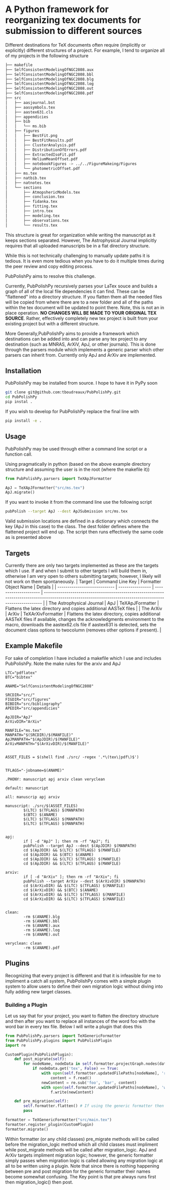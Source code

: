 # A Python framework for reorganizing tex documents for submission to different sources
Different destinations for TeX documents often require (implicitly or explicitly) different
structures of a project. For example, I tend to organize all of my projects in the following structure


```bash
├── makefile
├── SelfConsistentModelingOfNGC2808.aux
├── SelfConsistentModelingOfNGC2808.bbl
├── SelfConsistentModelingOfNGC2808.blg
├── SelfConsistentModelingOfNGC2808.log
├── SelfConsistentModelingOfNGC2808.out
├── SelfConsistentModelingOfNGC2808.pdf
├── src
│   ├── aasjournal.bst
│   ├── aassymbols.tex
│   ├── aastex631.cls
│   ├── appendicies
│   ├── bib
│   │   └── ms.bib
│   ├── figures
│   │   ├── BestFit.png
│   │   ├── BestFitResults.pdf
│   │   ├── ClusterAnalysis.pdf
│   │   ├── DistributionOfErrors.pdf
│   │   ├── ExtractedIsoFit.pdf
│   │   ├── HeliumMeanOffset.pdf
│   │   ├── notebookFigures -> ../../FigureMakeing/Figures
│   │   └── photometricOffset.pdf
│   ├── ms.tex
│   ├── natbib.tex
│   ├── natnotes.tex
│   └── sections
│       ├── AtmopshericModels.tex
│       ├── conclusion.tex
│       ├── fidanka.tex
│       ├── fitting.tex
│       ├── intro.tex
│       ├── modeling.tex
│       ├── observations.tex
│       └── results.tex

```
This structure is great for organization while writing the manuscript as it keeps sections separated. However, The Astrophysical Journal implicitly requires that all uploaded manuscripts be in a flat directory structure.

While this is not technically challenging to manually update paths it is tedious. It is even more tedious when you have to do it multiple times during the peer review and copy editing process.

PubPolishPy aims to resolve this challenge. 

Currently, PubPolishPy recursively parses your LaTex souce and builds a graph of all of the local file dependencies it can find. These can be "flattened" into a directory structure. If you flatten them all the needed files will be copied from where there are to a new folder and all of the paths within the tex document will be updated to point there. Note, this is not an in place operation. <b>NO CHANGES WILL BE MADE TO YOUR ORIGINAL TEX SOURCE</b>. Rather, effectively completely new tex project is built from your existing project but with a different structure.

More Generally,PubPolishPy aims to provide a framework which destinations can be added into and can parse any tex project to any destination (such as MNRAS, ArXiV, ApJ, or other journals). This is done through the parsers module which implements a generic parser which other parsers can inherit from. Currently only ApJ and ArXiv are implemented.

## Installation
PubPolishPy may be installed from source. I hope to have it in PyPy soon

```bash
git clone git@github.com:tboudreaux/PubPolishPy.git
cd PubPolishPy
pip instal .
```

If you wish to develop for PubPolishPy replace the final line with

```bash
pip install -e .
```

## Usage
PubPolishPy may be used through either a command line script or a function call.

Using pragmatically in python (based on the above example directory structure and assuming the user is in the root (where the makefile it))

```python
from PubPolishPy.parsers import TeXApJFormatter

ApJ = TeXApJFormatter("src/ms.tex")
ApJ.migrate()
```

If you want to invoke it from the command line use the following script

```bash
pubPolish --target ApJ --dest ApJSubmission src/ms.tex
```
Valid submission locations are defined in a dictionary which connects the key (ApJ in this case) to the class. The dest folder defines where the flattened project will end up. The script then runs effectively the same code as is presented above

## Targets
Currently there are only two targets implemented as these are the targets which I use. If and when I submit to other targets I will build them in, otherwise I am very open to others submitting targets; however, I likely will not work on them spontaneously.
| Target                       | Command Line Key | Formatter Object Name | Details                                                                                                                                                     |
| ---------------------------- | ---------------- | --------------------- | ----------------------------------------------------------------------------------------------------------------------------------------------------------- |
| The Astrophysical Journal    | ApJ              | TeXApJFormatter       | Flattens the latex directory and copies additional AASTeX files                                                                                             |
| The ArXiv                    | ArXiv            | TeXArXivFormatter     | Flattens the latex directory, copies additional AASTeX files if available, changes the acknowledgments environment to the macro, downloads the aastex62.cls file if aastex631 is detected, sets the document class options to twocolumn (removes other options if present). |



## Example Makefile
For sake of completion I have included a makefile which I use and includes PubPolishPy. Note the make rules for the arxiv and ApJ

```make
LTC="pdflatex"
BTC="bibtex"

ANAME="SelfConsistentModelingOfNGC2808"

SRCDIR="src/"
FIGDIR="src/figures"
BIBDIR="src/bibliography"
APEDIR="src/appendicies"

ApJDIR="ApJ"
ArXivDIR="ArXiv"

MANFILE="ms.tex"
MANPATH="$(SRCDIR)/$(MANFILE)"
ApJMANPATH="$(ApJDIR)/$(MANFILE)"
ArXivMANPATH="$(ArXivDIR)/$(MANFILE)"


ASSET_FILES = $(shell find ./src/ -regex '.*\(tex\|pdf\)$')


TFLAGS="-jobname=$(ANAME)"

.PHONY: manuscript apj arxiv clean veryclean

default: manuscript

all: manuscrip apj arxiv

manuscript: ./src/$(ASSET_FILES)
        $(LTC) $(TFLAGS) $(MANPATH)
        $(BTC) $(ANAME)
        $(LTC) $(TFLAGS) $(MANPATH)
        $(LTC) $(TFLAGS) $(MANPATH)


apj:
        if [ -d "ApJ" ]; then rm -rf "ApJ"; fi
        pubPolish --target ApJ --dest $(ApJDIR) $(MANPATH)
        cd $(ApJDIR) && $(LTC) $(TFLAGS) $(MANFILE)
        cd $(ApJDIR) && $(BTC) $(ANAME)
        cd $(ApJDIR) && $(LTC) $(TFLAGS) $(MANFILE)
        cd $(ApJDIR) && $(LTC) $(TFLAGS) $(MANFILE)

arxiv:
        if [ -d "ArXiv" ]; then rm -rf "ArXiv"; fi
        pubPolish --target ArXiv --dest $(ArXivDIR) $(MANPATH)
        cd $(ArXivDIR) && $(LTC) $(TFLAGS) $(MANFILE)
        cd $(ArXivDIR) && $(BTC) $(ANAME)
        cd $(ArXivDIR) && $(LTC) $(TFLAGS) $(MANFILE)
        cd $(ArXivDIR) && $(LTC) $(TFLAGS) $(MANFILE)


clean:
        -rm $(ANAME).blg
        -rm $(ANAME).bbl
        -rm $(ANAME).aux
        -rm $(ANAME).log
        -rm $(ANAME).out

veryclean: clean
        -rm $(ANAME).pdf
```

## Plugins
Recognizing that every project is different and that it is infeasible for me to impliment a catch all system, PubPolishPy comes with a simple plugin system to allow users to define their own migration logic without diving into fully adding new target classes. 

### Building a Plugin
Let us say that for your project, you want to flatten the directory structure and then after you want to replace all instances of the word foo with the word bar in every tex file. Below I will write a plugin that does this

```python
from PubPolishPy.parsers import TeXGenericFormatter
from PubPolishPy.plugins import PubPolishPlugin
import re

CustomPlugin(PubPolishPlugin):
    def post_migrate(self):
        for nodeName, nodeData in self.formatter.projectGraph.nodes(data=True):
            if nodeData.get('tex', False) == True:
                with open(self.formatter.updatedFilePaths[nodeName], 'r') as f:
                    content = f.read()
                newContent = re.sub('foo', 'bar', content)
                with open(self.formatter.updatedFilePaths[nodeName], 'w') as f:
                    f.write(newContent)

    def pre_migration(self):
        self.formatter.flatten() # If using the generic formatter then there is no default mogration logic between pre and post.
        pass

formatter = TeXGenericFormatter("src/main.tex")
formatter.register_plugin(CustomPlugin)
formatter.migrate()
```

Within formatter (or any child classes) pre_migrate methods will be called before the migration_logic method which all child classes must impliment while post_migrate methods will be called after migration_logic. ApJ and ArXiv targets impliment migration logic; however, the generic formatter simply passes when migration logic is called allowing any migration logic at all to be written using a plugin. Note that since there is nothing happening between pre and post migration for the generic formatter their names become somewhat confusing. The Key point is that pre always runs first then migration_logic() then post.

